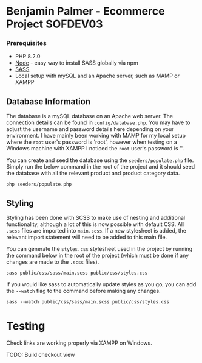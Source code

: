 # Benjamin Palmer - Ecommerce Project SOFDEV03

### Prerequisites

- PHP 8.2.0
- [Node](https://nodejs.org/en/download) - easy way to install SASS globally via npm
- [SASS](https://sass-lang.com/install/)
- Local setup with mySQL and an Apache server, such as MAMP or XAMPP

## Database Information

The database is a mySQL database on an Apache web server. The connection details can be found in `config/database.php`. You may have to adjust the username and password details here depending on your environment. I have mainly been working with MAMP for my local setup where the `root` user's password is 'root', however when testing on a Windows machine with XAMPP I noticed the `root` user's password is ''.

You can create and seed the database using the `seeders/populate.php` file. Simply run the below command in the root of the project and it should seed the database with all the relevant product and product category data.

```
php seeders/populate.php
```

## Styling

Styling has been done with SCSS to make use of nesting and additional functionality, although a lot of this is now possible with default CSS. All `.scss` files are imported into `main.scss`. If a new stylesheet is added, the relevant import statement will need to be added to this main file.

You can generate the `styles.css` stylesheet used in the project by running the command below in the root of the project (which must be done if any changes are made to the `.scss` files).

```
sass public/css/sass/main.scss public/css/styles.css
```

If you would like sass to automatically update styles as you go, you can add the `--watch` flag to the command before making any changes.

```
sass --watch public/css/sass/main.scss public/css/styles.css
```

# Testing

Check links are working properly via XAMPP on Windows.

TODO: Build checkout view
